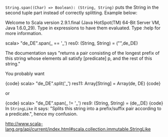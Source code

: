 `String.span((Char) => Boolean): (String, String)` puts the String in the second tuple part instead of correctly splitting. Example below:

Welcome to Scala version 2.9.1.final (Java HotSpot(TM) 64-Bit Server VM, Java 1.6.0_29).
Type in expressions to have them evaluated.
Type :help for more information.

scala> "de_DE".span(_ == '_')
res0: (String, String) = ("",de_DE)

The documentation says "returns a pair consisting of the longest prefix of this string whose elements all satisfy [predicate] p, and the rest of this string."

You probably want

{code}
scala> "de_DE".split('_')
res11: Array[String] = Array(de, DE)
{code}

or

{code}
scala> "de_DE".span(_ != '_')
res9: (String, String) = (de,_DE)
{code}
In `StringLike` it says:
"Splits this string into a prefix/suffix pair according to a predicate.", hence my confusion.

http://www.scala-lang.org/api/current/index.html#scala.collection.immutable.StringLike
